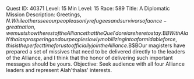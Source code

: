 Quest ID: 40371
Level: 15
Min Level: 15
Race: 589
Title: A Diplomatic Mission
Description: Greetings, $N. While others see our people as only refugees and survivors of a once-great nation, we must show the rest of the Alliance that the Quel'dorei are here to stay.$B$BWith Alah'thalas prospering and our people slowly mobilizing into a formidable force, this is the perfect time for us to officially join the Alliance.$B$BOur magisters have prepared a set of missives that need to be delivered directly to the leaders of the Alliance, and I think that the honor of delivering such important messages should be yours.
Objective: Seek audience with all four Alliance leaders and represent Alah'thalas' interests.
